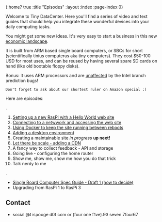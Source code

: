 {:home? true
 :title "Episodes"
 :layout :index
 :page-index 0}

Welcome to Tiny DataCenter. Here you'll find a series of video and text guides that should help you integrate these wonderful devices into your daily computing tasks.

You might get some new ideas. It's very easy to start a business in this new [economic landscape](https://www.youtube.com/watch?v=4ef-aF5TCGs&list=PLD5lYPY-uZpoEVzJkgE2ejlSk9uG2TRlP&index=6).

It is built from ARM based single board computers, or SBCs for short (scientifically tinius computerus aka tiny computers). They cost $50-100 USD for most uses, and can be reused by having several spare SD cards on hand (like old bootable floppy disks).

Bonus: It uses ARM processors and are [unaffected](https://www.youtube.com/watch?v=YtvJ4k8tEBY&list=PLD5lYPY-uZpoEVzJkgE2ejlSk9uG2TRlP&index=9) by the Intel branch prediction bugs!

    Don't forget to ask about our shortest ruler on Amazon special :)

Here are episodes:



.

1. [Setting up a new RasPi with a Hello World web site](2018-02-04-webserver.html)
1. [Connecting to a netwwork and accessing the web site](2018-02-04-webserver-net.html)
1. [Using Docker to keep the site running between reboots](2018-02-04-docker.html)
1. [Adding a desktop environment](2018-02-04-desktop.html)
1. Creating a maintainable site *in progress* **up next!**
1. [Let there be scale - adding a CDN](2018-01-24-webserver-online-and-global.html)
1. A fancy way to collect feedback - API and storage
1. Going live - configuring the home router
1. Show me, show me, show me how you do that trick
1. Talk nerdy to me

.

* [Single Board Computer Spec Guide - Draft 1 (how to decide)](https://www.youtube.com/watch?v=VHDdbuUF2lo&list=PLD5lYPY-uZpoEVzJkgE2ejlSk9uG2TRlP&index=7)
* Upgrading from RasPi 1 to RasPi 3
 

## Contact

* social @t ispooge d0t com or (four one f1ve).93 seven.7four67
